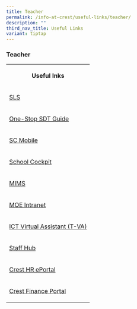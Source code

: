 ```yaml
---
title: Teacher
permalink: /info-at-crest/useful-links/teacher/
description: ""
third_nav_title: Useful Links
variant: tiptap
---
```

<h3>Teacher</h3>
<table>
<tbody>
<tr>
<th rowspan="1" colspan="1">
<p>Useful Inks</p>
</th>
</tr>
<tr>
<td rowspan="1" colspan="1">
<p><a href="https://vle.learning.moe.edu.sg/login" rel="noopener noreferrer nofollow" target="_blank">SLS</a>
</p>
</td>
</tr>
<tr>
<td rowspan="1" colspan="1">
<p><a href="https://docs.google.com/presentation/d/1H2Z0g1IX_xdJb-VsGxnpp6yidrK_2481HbnG9GOHGdg/present?pli=1&amp;slide=id.p" rel="noopener noreferrer nofollow" target="_blank">One-Stop SDT Guide</a>
</p>
</td>
</tr>
<tr>
<td rowspan="1" colspan="1">
<p><a href="https://scmobile.moe.edu.sg/login" rel="noopener noreferrer nofollow" target="_blank">SC Mobile</a>
</p>
</td>
</tr>
<tr>
<td rowspan="1" colspan="1">
<p><a href="https://schoolcockpit.moe.gov.sg/" rel="noopener noreferrer nofollow" target="_blank">School Cockpit</a>
</p>
</td>
</tr>
<tr>
<td rowspan="1" colspan="1">
<p><a href="https://idp.mims.moe.gov.sg/nidp/app/login" rel="noopener noreferrer nofollow" target="_blank">MIMS</a>
</p>
</td>
</tr>
<tr>
<td rowspan="1" colspan="1">
<p><a href="http://intranet.moe.gov.sg/" rel="noopener noreferrer nofollow" target="_blank">MOE Intranet</a>
</p>
</td>
</tr>
<tr>
<td rowspan="1" colspan="1">
<p><a href="https://sites.google.com/crestsec.edu.sg/ict/home" rel="noopener noreferrer nofollow" target="_blank">ICT Virtual Assistant (T-VA)</a>
</p>
</td>
</tr>
<tr>
<td rowspan="1" colspan="1">
<p><a href="https://sites.google.com/crestsec.edu.sg/staffhub/" rel="noopener noreferrer nofollow" target="_blank">Staff Hub</a>
</p>
</td>
</tr>
<tr>
<td rowspan="1" colspan="1">
<p><a href="http://10.175.104.144/eportal/" rel="noopener noreferrer nofollow" target="_blank">Crest HR ePortal</a>
</p>
</td>
</tr>
<tr>
<td rowspan="1" colspan="1">
<p><a href="http://10.175.104.143:8080/ess/web/ess/login" rel="noopener noreferrer nofollow" target="_blank">Crest Finance Portal</a>
</p>
</td>
</tr>
</tbody>
</table>
<p></p>